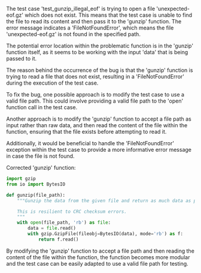 The test case 'test_gunzip_illegal_eof' is trying to open a file 'unexpected-eof.gz' which does not exist. This means that the test case is unable to find the file to read its content and then pass it to the 'gunzip' function. The error message indicates a 'FileNotFoundError', which means the file 'unexpected-eof.gz' is not found in the specified path.

The potential error location within the problematic function is in the 'gunzip' function itself, as it seems to be working with the input 'data' that is being passed to it.

The reason behind the occurrence of the bug is that the 'gunzip' function is trying to read a file that does not exist, resulting in a 'FileNotFoundError' during the execution of the test case.

To fix the bug, one possible approach is to modify the test case to use a valid file path. This could involve providing a valid file path to the 'open' function call in the test case.

Another approach is to modify the 'gunzip' function to accept a file path as input rather than raw data, and then read the content of the file within the function, ensuring that the file exists before attempting to read it.

Additionally, it would be beneficial to handle the 'FileNotFoundError' exception within the test case to provide a more informative error message in case the file is not found.

Corrected 'gunzip' function:
```python
import gzip
from io import BytesIO

def gunzip(file_path):
    """Gunzip the data from the given file and return as much data as possible.

    This is resilient to CRC checksum errors.
    """
    with open(file_path, 'rb') as file:
        data = file.read()
        with gzip.GzipFile(fileobj=BytesIO(data), mode='rb') as f:
            return f.read()
```

By modifying the 'gunzip' function to accept a file path and then reading the content of the file within the function, the function becomes more modular and the test case can be easily adapted to use a valid file path for testing.